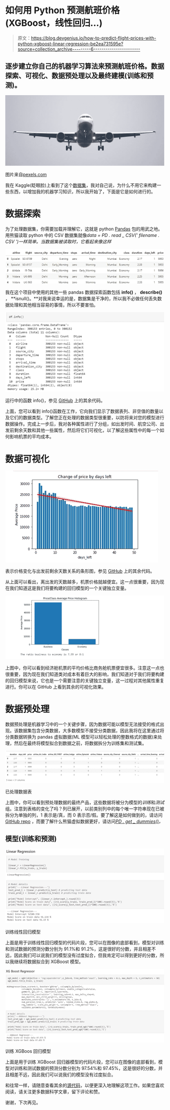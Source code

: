 # 如何用 Python 预测航班价格(XGBoost，线性回归…)

> 原文：<https://blog.devgenius.io/how-to-predict-flight-prices-with-python-xgboost-linear-regression-be2ea731595e?source=collection_archive---------6----------------------->

## 逐步建立你自己的机器学习算法来预测航班价格。数据探索、可视化、数据预处理以及最终建模(训练和预测)。

![](img/2b24aa8562d70777f9c738af4d926080.png)

图片来自[pexels.com](https://www.pexels.com/search/airbus/)

我在 Kaggle(眨眼脸)上看到了这个[数据集](https://www.kaggle.com/datasets/shubhambathwal/flight-price-prediction)，我对自己说，为什么不用它来构建一些东西，以增加我的机器学习知识，所以我开始了，下面是它是如何进行的。

# 数据探索

为了处理数据集，你需要加载并理解它，这就是 python [Pandas](https://pandas.pydata.org/docs/index.html) 包的用武之地。用熊猫读取 python 中的 CSV 数据集就像*data = PD . read _ CSV(' filename . CSV ')一样简单。当数据集被读取时，它看起来像这样*

![](img/b14ee1b177166e98e6d00678a4540f99.png)

我在这个项目中使用的其他一些 pandas 数据探索函数包括 **info()** ， **describe()** ， **isnull()。**对我来说幸运的是，数据集是干净的，所以我不必做任何丢失数据处理和其他相当容易的事情，所以不要害怕。

![](img/b7fe5328c7b44c2c30455602d51d0124.png)

运行中的函数 info()，参见 [GitHub](https://github.com/munas-git/flight-price-prediction/blob/main/flight-price-prediction.ipynb) 上的其余代码。

上面，您可以看到 info()函数在工作，它向我们显示了数据表列、非空值的数量以及它们的数据类型。了解您正在处理的数据类型很重要，以防将来对您的模型进行数据操作。完成上一步后，我对各种属性进行了分组，如出发时间、航空公司、出发前剩余天数和其他一些属性，然后将它们可视化，以了解这些属性中的每一个如何影响机票的平均成本。

# 数据可视化

![](img/fcbb4f515cae90a73c5ceeadcf6fada9.png)

表示价格变化与出发前剩余天数关系的条形图，参见 [GitHub](https://github.com/munas-git/flight-price-prediction/blob/main/flight-price-prediction.ipynb) 上的其余代码。

从上面可以看出，离出发的天数越多，机票价格就越便宜。这一点很重要，因为现在我们知道这是我们将要构建的回归模型的一个关键独立变量。

![](img/c0449fc8879c961d97b135a235d30faa.png)

上图中，你可以看到经济舱机票的平均价格比商务舱机票便宜很多。注意这一点也很重要，因为现在我们知道类对成本有着巨大的影响，我们知道对于我们将要构建的回归模型来说，它也是一个需要注意的关键独立变量，这一过程对其他属性重复进行。你可以在 GitHub 上看到其余的可视化效果。

# 数据预处理

数据预处理是机器学习中的一个关键步骤，因为数据可能以模型无法接受的格式出现。该数据集包含分类数据，大多数模型不接受分类数据，因此我将在这里通过将分类数据转换为 pandas 虚拟数据(ML 模型可以轻松处理的整数格式的数据)来处理，然后在最终将模型拟合到数据之前，将数据拆分为训练集和测试集。

![](img/b432f1488cab514b63c1421a3825e125.png)

已处理数据表

上图中，你可以看到预处理数据的最终产品，这些数据将被分为模型的*训练*和*测试*组。注意到表格的变化了吗？列已展开，以前类别列中的每个唯一字符串现在已被拆分为单独的列，1 表示是/真，而 0 表示否/假。要了解这是如何做到的，请访问 [GitHub repo](https://github.com/munas-git/flight-price-prediction/blob/main/flight-price-prediction.ipynb) ，而要了解什么熊猫虚拟数据更好，请访问[*PD . get _ dummies()*](https://pandas.pydata.org/docs/reference/api/pandas.get_dummies.html)*。*

## 模型(训练和预测)

![](img/d1bb14b593f8a864d6cbbf4f4757ffce.png)

训练线性回归模型

上面是用于训练线性回归模型的代码片段，您可以在图像的底部看到，模型对训练和测试数据的预测分数分别为 91.1%和 91.2%，这是很好的分数，并且相差不远，因此我们可以说我们的模型没有过度拟合，但我肯定可以得到更好的分数，所以我继续将数据拟合到 XGBoost 模型。

![](img/29368e7cad21d53e1d49baccebfda1e9.png)

训练 XGBoos 回归模型

上面是用于训练 XGBoost 回归器模型的代码片段，您可以在图像的底部看到，模型对训练和测试数据的预测分数分别为 97.54%和 97.45%，这是很好的分数，并且相差不远，因此我们可以说我们的模型没有过度拟合。

和往常一样，请随意查看其余的[源代码](https://github.com/munas-git/flight-price-prediction/blob/main/flight-price-prediction.ipynb)，以便更深入地理解这项工作。如果您喜欢阅读，请关注更多数据科学文章，留下评论和赞。

谢谢，下次再见。